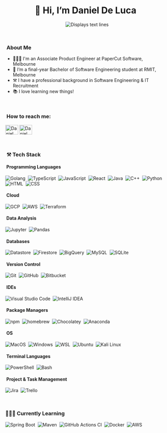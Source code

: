 <h1 align="center">👋 Hi, I’m Daniel De Luca</h1>

<p align="center">
  <!---
  <img src="https://github.com/dan-de-luca/dan-de-luca/assets/80723764/4b48ebac-9ea8-4a23-a515-261a1a2d1ab7" alt="Daniel De Luca - Profile Picture" width="75px" height="75px" style="border-radius: 50%; margin-right: 20px;" />
  --->
  <img src="https://readme-typing-svg.herokuapp.com?font=Time+New+Roman&color=%23C8BE25&size=25&center=true&vCenter=true&width=700&height=50&lines=Associate+Product+Engineer+@+PaperCut+Software;Software+Engineering+Student+@+RMIT;BOEING+x+RMIT+Technical+Hackathon+2022+Winning+Team;Avid+Learner" alt="Displays text lines" style="margin-left: 10px">
</p>

<br>

### &nbsp;About Me

- 👨🏼‍💻 I'm an Associate Product Engineer at PaperCut Software, Melbourne
- 🌱 I’m a final-year Bachelor of Software Engineering student at RMIT, Melbourne
- ⚒️ I have a professional background in Software Engineering & IT Recruitment
- 📚 I love learning new things!

<br>

### &nbsp;How to reach me:

<p align="left">
  <a href="https://daniel@deluca.net.au/" target="blank"><img align="center" src="https://github.com/dan-de-luca/dan-de-luca/assets/80723764/fd89c3f9-26b6-449d-87d1-4a06275cdff7" alt="Daniel De Luca" height="30" width="40" /></a>
  <a href="https://www.linkedin.com/in/dan-de-luca/" target="blank"><img align="center" src="https://github.com/dan-de-luca/dan-de-luca/assets/80723764/d88dd842-65da-4958-8289-95336bc3453f" alt="Daniel De Luca" height="30" width="40" /></a>
</p>

<br>

### &nbsp;⚒️ Tech Stack
#### &nbsp;Programming Languages
![Golang](https://img.shields.io/badge/-Go-05122A?style=flat&logo=Go&LogoColor=FFA518)&nbsp;
![TypeScript](https://img.shields.io/badge/-TypeScript-05122A?style=flat&logo=TypeScript&LogoColor=FFA518)&nbsp;
![JavaScript](https://img.shields.io/badge/-JavaScript-05122A?style=flat&logo=JavaScript&LogoColor=FFA518)&nbsp;
![React](https://img.shields.io/badge/-React-05122A?style=flat&logo=React&LogoColor=FFA518)&nbsp;
![Java](https://img.shields.io/badge/-Java-05122A?style=flat&logo=Java&logoColor=FFA518)&nbsp;
![C++](https://img.shields.io/badge/-C++-05122A?style=flat&logo=C%2B%2B&logoColor=00599C)&nbsp;
![Python](https://img.shields.io/badge/-Python-05122A?style=flat&logo=python&logoColor=3776AB)&nbsp;
![HTML](https://img.shields.io/badge/-HTML5-05122A?style=flat&logo=HTML5&logoColor=E34F26)&nbsp;
![CSS](https://img.shields.io/badge/-CSS3-05122A?style=flat&logo=CSS3&logoColor=1572B6)&nbsp;
#### &nbsp;Cloud
![GCP](https://img.shields.io/badge/-GCP-05122A?style=flat&logo=googlecloud&logoColor=4479A1)&nbsp;
![AWS](https://img.shields.io/badge/-AWS-05122A?style=flat&logo=amazonwebservices&logoColor=4479A1)&nbsp;
![Terraform](https://img.shields.io/badge/-Terraform-05122A?style=flat&logo=terraform&logoColor=4479A1)&nbsp;
#### &nbsp;Data Analysis
![Jupyter](https://img.shields.io/badge/-Jupyter-05122A?style=flat&logo=jupyter&logoColor=F37626)&nbsp;
![Pandas](https://img.shields.io/badge/-Pandas-05122A?style=flat&logo=pandas&logoColor=150458)&nbsp;
#### &nbsp;Databases
![Datastore](https://img.shields.io/badge/-Datastore-05122A?style=flat&logo=googlecloud&logoColor=4479A1)&nbsp;
![Firestore](https://img.shields.io/badge/-Firestore-05122A?style=flat&logo=googlecloud&logoColor=4479A1)&nbsp;
![BigQuery](https://img.shields.io/badge/-BigQuery-05122A?style=flat&logo=googlecloud&logoColor=4479A1)&nbsp;
![MySQL](https://img.shields.io/badge/-MySQL-05122A?style=flat&logo=mysql&logoColor=4479A1)&nbsp;
![SQLite](https://img.shields.io/badge/-SQLite-05122A?style=flat&logo=sqlite&logoColor=003B57)&nbsp;
#### &nbsp;Version Control
![Git](https://img.shields.io/badge/-Git-05122A?style=flat&logo=git&logoColor=F05032)&nbsp;
![GitHub](https://img.shields.io/badge/-GitHub-05122A?style=flat&logo=github)&nbsp;
![Bitbucket](https://img.shields.io/badge/-Bitbucket-05122A?style=flat&logo=bitbucket&logoColor=0052CC)&nbsp;
#### &nbsp;IDEs
![Visual Studio Code](https://img.shields.io/badge/-Visual%20Studio%20Code-05122A?style=flat&logo=visual-studio-code&logoColor=007ACC)&nbsp;
![IntelliJ IDEA](https://img.shields.io/badge/-IntelliJ%20IDEA-05122A?style=flat&logo=intellijidea)&nbsp;
#### &nbsp;Package Managers
![npm](https://img.shields.io/badge/-npm-05122A?style=flat&logo=npm&logoColor=CB3837)&nbsp;
![homebrew](https://img.shields.io/badge/-homebrew-05122A?style=flat&logo=homebrew&logoColor=CB3837)&nbsp;
![Chocolatey](https://img.shields.io/badge/-Chocolatey-05122A?style=flat&logo=chocolatey&logoColor=80B5E3)&nbsp;
![Anaconda](https://img.shields.io/badge/-Anaconda-05122A?style=flat&logo=anaconda&logoColor=44A833)&nbsp;
#### &nbsp;OS
![MacOS](https://img.shields.io/badge/-MacOS-05122A?style=flat&logo=macos&logoColor=0078D4)&nbsp;
![Windows](https://img.shields.io/badge/-Windows-05122A?style=flat&logo=windows&logoColor=0078D4)&nbsp;
![WSL](https://img.shields.io/badge/-WSL-05122A?style=flat&logo=linux&logoColor=FCC624)&nbsp;
![Ubuntu](https://img.shields.io/badge/-Ubuntu-05122A?style=flat&logo=ubuntu&logoColor=E954204)&nbsp;
![Kali Linux](https://img.shields.io/badge/-Kali%20Linux-05122A?style=flat&logo=kalilinux&logoColor=557C94)&nbsp;
#### &nbsp;Terminal Languages
![PowerShell](https://img.shields.io/badge/-PowerShell-05122A?style=flat&logo=powershell&logoColor=5391FE)&nbsp;
![Bash](https://img.shields.io/badge/-Bash-05122A?style=flat&logo=gnubash&logoColor=4EAA25)&nbsp;
#### &nbsp;Project & Task Management
![Jira](https://img.shields.io/badge/-Jira-05122A?style=flat&logo=jira&logoColor=0052CC)&nbsp;
![Trello](https://img.shields.io/badge/-Trello-05122A?style=flat&logo=trello&logoColor=0052CC)&nbsp;

<br>

### 👨🏼‍💻 Currently Learning

![Spring Boot](https://img.shields.io/badge/-Spring%20Boot-05122A?style=flat&logo=springboot&logoColor=6DB33F)&nbsp;
![Maven](https://img.shields.io/badge/-Apache%20Maven-05122A?style=flat&logo=apachemaven&logoColor=C71A36)&nbsp;
![GitHub Actions CI](https://img.shields.io/badge/-GitHub%20Actions-05122A?style=flat&logo=githubactions&logoColor=2088FF)&nbsp;
![Docker](https://img.shields.io/badge/-Docker-05122A?style=flat&logo=docker&logoColor=2496ED)&nbsp;
![AWS](https://img.shields.io/badge/-Amazon%20AWS-05122A?style=flat&logo=amazonaws&logoColor=FF9900)&nbsp;

<br>

<!---
### 📈 &nbsp;GitHub Analytics

<p align="center'>
<a href="https://github.com/dan-de-luca">
   <img height="150px" src="https://github-readme-stats-eight-theta.vercel.app/api?username=dan-de-luca&show_icons=true&theme=algolia&include_all_commits=true&count_private=true&include_orgs=true"/>
   --->
  <!---
  <img height="150px" src="https://github-readme-stats.vercel.app/api/wakatime?username=dan_de_luca"/>
  --->
<!---
</a>
</p>
--->
<!---
dan-de-luca/dan-de-luca is a ✨ special ✨ repository because its `README.md` (this file) appears on your GitHub profile.
You can click the Preview link to take a look at your changes.
--->
